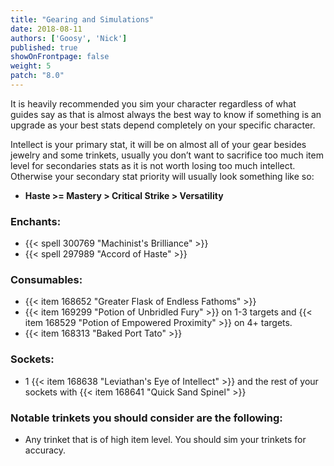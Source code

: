 ```yaml
---
title: "Gearing and Simulations"
date: 2018-08-11
authors: ['Goosy', 'Nick']
published: true
showOnFrontpage: false
weight: 5
patch: "8.0"
---
```


It is heavily recommended you sim your character regardless of what guides say as that is almost always the best way to know if something is an upgrade as your best stats depend completely on your specific character.

Intellect is your primary stat, it will be on almost all of your gear besides jewelry and some trinkets, usually you don’t want to sacrifice too much item level for secondaries stats as it is not worth losing too much intellect. Otherwise your secondary stat priority will usually look something like so: 

- **Haste >= Mastery > Critical Strike > Versatility**

### Enchants:

- {{< spell 300769 "Machinist's Brilliance" >}}
- {{< spell 297989 "Accord of Haste" >}}

### Consumables: 

- {{< item 168652 "Greater Flask of Endless Fathoms" >}}
- {{< item 169299 "Potion of Unbridled Fury" >}} on 1-3 targets and {{< item 168529 "Potion of Empowered Proximity" >}} on 4+ targets.
- {{< item 168313 "Baked Port Tato" >}}

### Sockets: 

- 1 {{< item 168638 "Leviathan's Eye of Intellect" >}} and the rest of your sockets with {{< item 168641 "Quick Sand Spinel" >}}

### Notable trinkets you should consider are the following: 

- Any trinket that is of high item level. You should sim your trinkets for accuracy.

